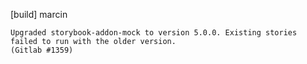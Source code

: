 [build] marcin

    Upgraded storybook-addon-mock to version 5.0.0. Existing stories
    failed to run with the older version.
    (Gitlab #1359)